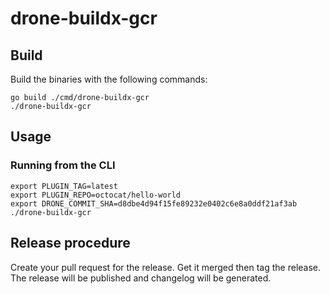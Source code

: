 # drone-buildx-gcr

## Build

Build the binaries with the following commands:

```console
go build ./cmd/drone-buildx-gcr
./drone-buildx-gcr
```

## Usage

### Running from the CLI

```console
export PLUGIN_TAG=latest
export PLUGIN_REPO=octocat/hello-world
export DRONE_COMMIT_SHA=d8dbe4d94f15fe89232e0402c6e8a0ddf21af3ab
./drone-buildx-gcr
```

## Release procedure

Create your pull request for the release. Get it merged then tag the release. The release will be published and changelog will be generated.

